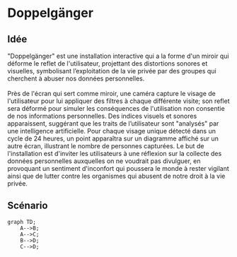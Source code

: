 # Doppelgänger

## Idée
 "Doppelgänger" est une installation interactive qui a la forme d'un miroir qui déforme le reflet de l'utilisateur, projettant des distortions sonores et visuelles, symbolisant l’exploitation de la vie privée par des groupes qui cherchent à abuser nos données personnelles.
 <br>
 <br>
 Près de l'écran qui sert comme miroir, une caméra capture le visage de l'utilisateur pour lui appliquer des filtres à chaque différente visite; son reflet sera déformé pour simuler les conséquences de l'utilisation non consentie de nos informations personnelles. Des indices visuels et sonores apparaissent, suggérant que les traits de l’utilisateur sont "analysés" par une intelligence artificielle. Pour chaque visage unique détecté dans un cycle de 24 heures, un point apparaîtra sur un diagramme affiché sur un autre écran, illustrant le nombre de personnes capturées. Le but de l'installation est d'inviter les utilisateurs à une réflexion sur la collecte des données personnelles auxquelles on ne voudrait pas divulguer, en provoquant un sentiment d'inconfort qui poussera le monde à rester vigilant ainsi que de lutter contre les organismes qui abusent de notre droit à la vie privée.

## Scénario
```mermaid
graph TD;
    A-->B;
    A-->C;
    B-->D;
    C-->D;
```
